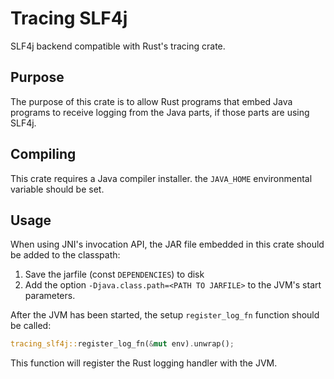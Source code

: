 # Tracing SLF4j
SLF4j backend compatible with Rust's tracing crate.

## Purpose
The purpose of this crate is to allow Rust programs that embed Java programs to receive logging from
the Java parts, if those parts are using SLF4j.

## Compiling
This crate requires a Java compiler installer. the `JAVA_HOME` environmental variable should be set.

## Usage
When using JNI's invocation API, the JAR file embedded in this crate
should be added to the classpath:

1. Save the jarfile (const `DEPENDENCIES`) to disk
2. Add the option `-Djava.class.path=<PATH TO JARFILE>` to the JVM's start parameters.

After the JVM has been started, the setup `register_log_fn` function should be called:
```rs
tracing_slf4j::register_log_fn(&mut env).unwrap();
```
This function will register the Rust logging handler with the JVM.